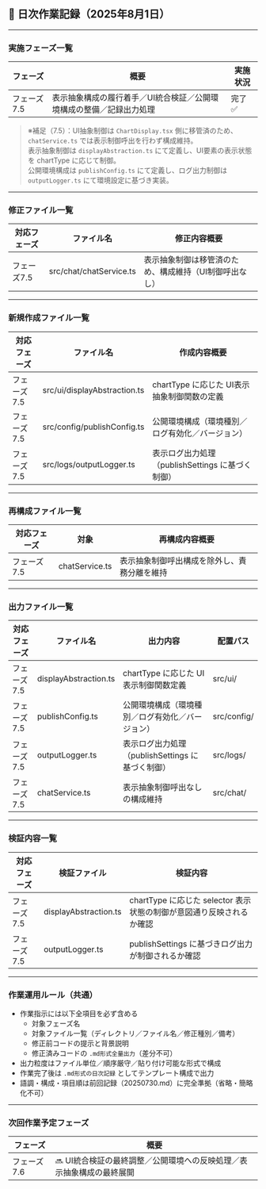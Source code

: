 ## 📅 日次作業記録（2025年8月1日）

---

### 実施フェーズ一覧

| フェーズ    | 概要                                                                                                 | 実施状況   |
|------------|------------------------------------------------------------------------------------------------------|------------|
| フェーズ7.5 | 表示抽象構成の履行着手／UI統合検証／公開環境構成の整備／記録出力処理                               | 完了 ✅     |

> ※補足（7.5）：UI抽象制御は `ChartDisplay.tsx` 側に移管済のため、`chatService.ts` では表示制御呼出を行わず構成維持。  
> 表示抽象制御は `displayAbstraction.ts` にて定義し、UI要素の表示状態を chartType に応じて制御。  
> 公開環境構成は `publishConfig.ts` にて定義し、ログ出力制御は `outputLogger.ts` にて環境設定に基づき実装。

---

### 修正ファイル一覧

| 対応フェーズ | ファイル名                | 修正内容概要                                                                 |
|--------------|----------------------------|------------------------------------------------------------------------------|
| フェーズ7.5  | src/chat/chatService.ts     | 表示抽象制御は移管済のため、構成維持（UI制御呼出なし）                      |

---

### 新規作成ファイル一覧

| 対応フェーズ | ファイル名                  | 作成内容概要                                                                 |
|--------------|------------------------------|------------------------------------------------------------------------------|
| フェーズ7.5  | src/ui/displayAbstraction.ts | chartType に応じた UI表示抽象制御関数の定義                                 |
| フェーズ7.5  | src/config/publishConfig.ts  | 公開環境構成（環境種別／ログ有効化／バージョン）                            |
| フェーズ7.5  | src/logs/outputLogger.ts     | 表示ログ出力処理（publishSettings に基づく制御）                             |

---

### 再構成ファイル一覧

| 対応フェーズ | 対象                      | 再構成内容概要                                               |
|--------------|---------------------------|--------------------------------------------------------------|
| フェーズ7.5  | chatService.ts             | 表示抽象制御呼出構成を除外し、責務分離を維持                |

---

### 出力ファイル一覧

| 対応フェーズ | ファイル名                  | 出力内容                                                       | 配置パス     |
|--------------|------------------------------|----------------------------------------------------------------|--------------|
| フェーズ7.5  | displayAbstraction.ts         | chartType に応じた UI表示制御関数定義                          | src/ui/      |
| フェーズ7.5  | publishConfig.ts              | 公開環境構成（環境種別／ログ有効化／バージョン）              | src/config/  |
| フェーズ7.5  | outputLogger.ts               | 表示ログ出力処理（publishSettings に基づく制御）               | src/logs/    |
| フェーズ7.5  | chatService.ts                | 表示抽象制御呼出なしの構成維持                                 | src/chat/    |

---

### 検証内容一覧

| 対応フェーズ | 検証ファイル              | 検証内容                                                                       |
|--------------|---------------------------|----------------------------------------------------------------------------------|
| フェーズ7.5  | displayAbstraction.ts      | chartType に応じた selector 表示状態の制御が意図通り反映されるか確認           |
| フェーズ7.5  | outputLogger.ts            | publishSettings に基づきログ出力が制御されるか確認                             |

---

### 作業運用ルール（共通）

- 作業指示には以下全項目を必ず含める  
  - 対象フェーズ名  
  - 対象ファイル一覧（ディレクトリ／ファイル名／修正種別／備考）  
  - 修正前コードの提示と背景説明  
  - 修正済みコードの `.md形式全量出力`（差分不可）  
- 出力粒度はファイル単位／順序厳守／貼り付け可能な形式で構成  
- 作業完了後は `.md形式の日次記録` としてテンプレート構成で出力  
- 語調・構成・項目順は前回記録（20250730.md）に完全準拠（省略・簡略化不可）

---

### 次回作業予定フェーズ

| フェーズ    | 概要                                                                                                 |
|------------|------------------------------------------------------------------------------------------------------|
| フェーズ7.6 | 🔜 UI統合検証の最終調整／公開環境への反映処理／表示抽象構成の最終展開                             |